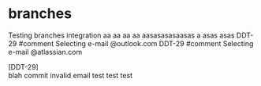 # branches
Testing branches integration
aa
aa
aa
aa
aasasasasaasas
a
asas
asas
DDT-29 #comment Selecting e-mail @outlook.com
DDT-29 #comment Selecting e-mail @atlassian.com

[DDT-29]  
blah
commit
invalid email
test
test
test
